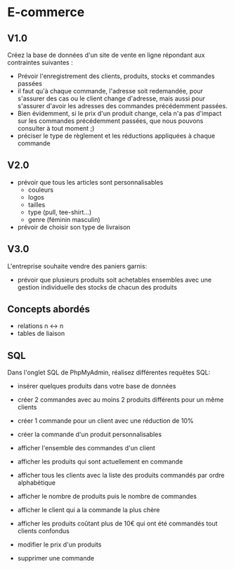 # E-commerce


## V1.0

Créez la base de données d'un site de vente en ligne répondant aux contraintes suivantes :
- Prévoir l'enregistrement des clients, produits, stocks et commandes passées
- il faut qu'à chaque commande, l'adresse soit redemandée, pour s'assurer des cas ou le client change d'adresse, mais aussi pour s'assurer d'avoir les adresses des commandes précédemment passées.
- Bien évidemment, si le prix d'un produit change, cela n'a pas d'impact sur les commandes précédemment passées, que nous pouvons consulter à tout moment ;)
- préciser le type de règlement et les réductions appliquées à chaque commande


## V2.0

* prévoir que tous les articles sont personnalisables
	- couleurs
	- logos
	- tailles
	- type (pull, tee-shirt...)
	- genre (féminin masculin)
* prévoir de choisir son type de livraison


## V3.0

L'entreprise souhaite vendre des paniers garnis:
* prévoir que plusieurs produits soit achetables ensembles avec une gestion individuelle des stocks de chacun des produits

## Concepts abordés

- relations n <-> n
- tables de liaison

## SQL

Dans l'onglet SQL de PhpMyAdmin, réalisez différentes requêtes SQL:

- insérer quelques produits dans votre base de données
- créer 2 commandes avec au moins 2 produits différents pour un même clients
- créer 1 commande pour un client avec une réduction de 10%
- créer la commande d'un produit personnalisables

- afficher l'ensemble des commandes d'un client
- afficher les produits qui sont actuellement en commande
- afficher tous les clients avec la liste des produits commandés par ordre alphabétique
- afficher le nombre de produits puis le nombre de commandes
- afficher le client qui a la commande la plus chère
- afficher les produits coûtant plus de 10€ qui ont été commandés tout clients confondus

- modifier le prix d'un produits

- supprimer une commande
